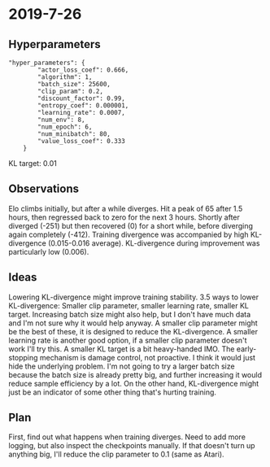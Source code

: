 # 2019-7-26
## Hyperparameters
```
"hyper_parameters": {
        "actor_loss_coef": 0.666,
        "algorithm": 1,
        "batch_size": 25600,
        "clip_param": 0.2,
        "discount_factor": 0.99,
        "entropy_coef": 0.000001,
        "learning_rate": 0.0007,
        "num_env": 8,
        "num_epoch": 6,
        "num_minibatch": 80,
        "value_loss_coef": 0.333
    }
```
KL target: 0.01

## Observations
Elo climbs initially, but after a while diverges.
Hit a peak of 65 after 1.5 hours, then regressed back to zero for the next 3 hours. Shortly after diverged (-251) but then recovered (0) for a short while, before diverging again completely (-412).
Training divergence was accompanied by high KL-divergence (0.015-0.016 average). KL-divergence during improvement was particularly low (0.006).

## Ideas
Lowering KL-divergence might improve training stability.
3.5 ways to lower KL-divergence: Smaller clip parameter, smaller learning rate, smaller KL target. Increasing batch size might also help, but I don't have much data and I'm not sure why it would help anyway.
A smaller clip parameter might be the best of these, it is designed to reduce the KL-divergence.
A smaller learning rate is another good option, if a smaller clip parameter doesn't work I'll try this.
A smaller KL target is a bit heavy-handed IMO. The early-stopping mechanism is damage control, not proactive. I think it would just hide the underlying problem.
I'm not going to try a larger batch size because the batch size is already pretty big, and further increasing it would reduce sample efficiency by a lot.
On the other hand, KL-divergence might just be an indicator of some other thing that's hurting training.

## Plan
First, find out what happens when training diverges.
Need to add more logging, but also inspect the checkpoints manually.
If that doesn't turn up anything big, I'll reduce the clip parameter to 0.1 (same as Atari).